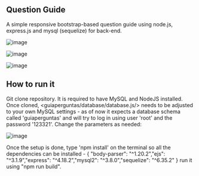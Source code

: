 ## Question Guide
A simple responsive bootstrap-based question guide using node.js, express.js and mysql (sequelize) for back-end.

![image](https://github.com/KaiqueWilliam/QuestionGuide/assets/130838195/b8d08361-c142-494e-a02b-156e0a9a6b8b)

![image](https://github.com/KaiqueWilliam/QuestionGuide/assets/130838195/8b8f5c39-f68b-40db-a8ee-cebc7fe16e62)

![image](https://github.com/KaiqueWilliam/QuestionGuide/assets/130838195/951aab1f-ec54-4da6-8253-1b11e033f16d)

## How to run it
Git clone repository.
It is required to have MySQL and NodeJS installed. Once cloned, <guiaperguntas/database/database.js/> needs to be adjusted to your own MySQL settings -  as of now it expects a database schema called 'guiaperguntas' and will try to log in using user 'root' and the password '123321'. Change the parameters as needed: 

![image](https://github.com/KaiqueWilliam/QuestionGuide/assets/130838195/47c9bd8a-f94f-4f46-b57a-15312cf73546)

Once the setup is done, type 'npm install' on the terminal so all the dependencies can be installed - { "body-parser": "^1.20.2","ejs": "^3.1.9","express": "^4.18.2","mysql2": "^3.8.0","sequelize": "^6.35.2" }
run it using "npm run build".
